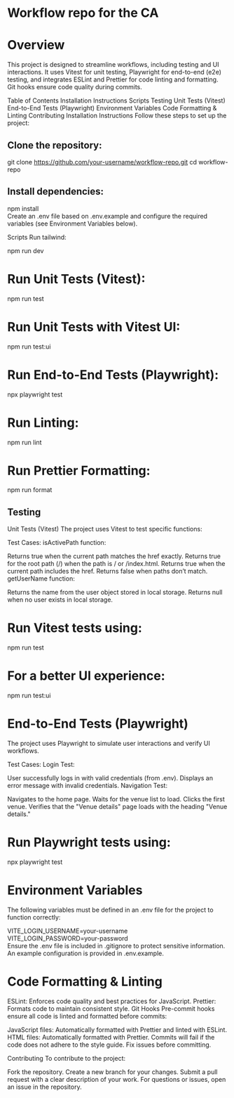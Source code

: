 # Workflow repo for the CA

# Overview

This project is designed to streamline workflows, including testing and UI interactions. It uses Vitest for unit testing, Playwright for end-to-end (e2e) testing, and integrates ESLint and Prettier for code linting and formatting. Git hooks ensure code quality during commits.

Table of Contents
Installation Instructions
Scripts
Testing
Unit Tests (Vitest)
End-to-End Tests (Playwright)
Environment Variables
Code Formatting & Linting
Contributing
Installation Instructions
Follow these steps to set up the project:

## Clone the repository:

git clone https://github.com/your-username/workflow-repo.git
cd workflow-repo

## Install dependencies:

npm install  
Create an .env file based on .env.example and configure the required variables (see Environment Variables below).

Scripts
Run tailwind:

npm run dev

# Run Unit Tests (Vitest):

npm run test

# Run Unit Tests with Vitest UI:

npm run test:ui

# Run End-to-End Tests (Playwright):

npx playwright test

# Run Linting:

npm run lint

# Run Prettier Formatting:

npm run format

## Testing

Unit Tests (Vitest)
The project uses Vitest to test specific functions:

Test Cases:
isActivePath function:

Returns true when the current path matches the href exactly.
Returns true for the root path (/) when the path is / or /index.html.
Returns true when the current path includes the href.
Returns false when paths don’t match.
getUserName function:

Returns the name from the user object stored in local storage.
Returns null when no user exists in local storage.

# Run Vitest tests using:

npm run test

# For a better UI experience:

npm run test:ui

# End-to-End Tests (Playwright)

The project uses Playwright to simulate user interactions and verify UI workflows.

Test Cases:
Login Test:

User successfully logs in with valid credentials (from .env).
Displays an error message with invalid credentials.
Navigation Test:

Navigates to the home page.
Waits for the venue list to load.
Clicks the first venue.
Verifies that the "Venue details" page loads with the heading "Venue details."

# Run Playwright tests using:

npx playwright test

# Environment Variables

The following variables must be defined in an .env file for the project to function correctly:

VITE_LOGIN_USERNAME=your-username  
VITE_LOGIN_PASSWORD=your-password  
Ensure the .env file is included in .gitignore to protect sensitive information. An example configuration is provided in .env.example.

# Code Formatting & Linting

ESLint: Enforces code quality and best practices for JavaScript.
Prettier: Formats code to maintain consistent style.
Git Hooks
Pre-commit hooks ensure all code is linted and formatted before commits:

JavaScript files: Automatically formatted with Prettier and linted with ESLint.
HTML files: Automatically formatted with Prettier.
Commits will fail if the code does not adhere to the style guide. Fix issues before committing.

Contributing
To contribute to the project:

Fork the repository.
Create a new branch for your changes.
Submit a pull request with a clear description of your work.
For questions or issues, open an issue in the repository.
